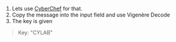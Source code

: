  1. Lets use [CyberChef](https://gchq.github.io/CyberChef/) for that.
 1. Copy the message into the input field and use Vigenère Decode
 1. The key is given 

 > Key: "CYLAB"
